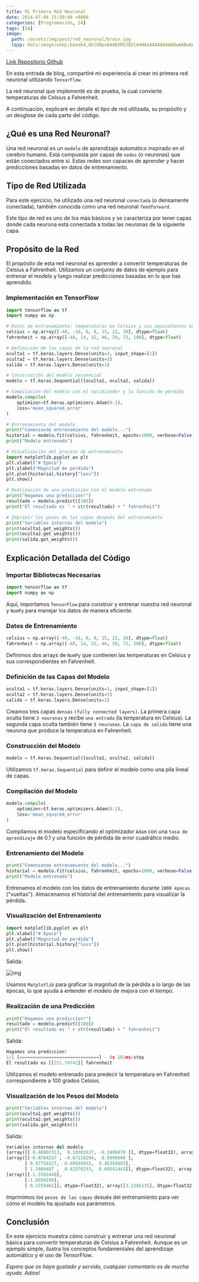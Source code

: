 ```yaml
---
title: Mi Primera Red Neuronal
date: 2024-07-04 15:50:00 +0800
categories: [Programación, IA]
tags: [IA]
image:
  path: /assets/img/post/red_neuronal/brain.jpg
  lqip: data:image/webp;base64,UklGRpoAAABXRUJQVlA4WAoAAAAQAAAADwAABwAAQUxQSDIAAAARL0AmbZurmr57yyIiqE8oiG0bejIYEQTgqiDA9vqnsUSI6H+oAERp2HZ65qP/VIAWAFZQOCBCAAAA8AEAnQEqEAAIAAVAfCWkAALp8sF8rgRgAP7o9FDvMCkMde9PK7euH5M1m6VWoDXf2FkP3BqV0ZYbO6NA/VFIAAAA
---
```


[Link Repositorio Github](https://github.com/mateosolinho/python/tree/master/projects/red_neuronal)

En esta entrada de blog, compartiré mi experiencia al crear mi primera red neuronal utilizando ```TensorFlow```.

La red neuronal que implementé es de prueba, la cual convierte temperaturas de Celsius a Fahrenheit.

A continuación, explicaré en detalle el tipo de red utilizada, su propósito y un desglose de cada parte del código.

## ¿Qué es una Red Neuronal?

Una red neuronal es un ```modelo``` de aprendizaje automático inspirado en el cerebro humano. Está compuesta por capas de ```nodos``` (o neuronas) que están conectados entre sí. Estas redes son capaces de aprender y hacer predicciones basadas en datos de entrenamiento.

## Tipo de Red Utilizada

Para este ejercicio, he utilizado una red neuronal ```conectada``` (o densamente conectada), también conocida como una red neuronal ```feedforward```.

Este tipo de red es uno de los más básicos y se caracteriza por tener capas donde cada neurona está conectada a todas las neuronas de la siguiente capa.

## Propósito de la Red

El propósito de esta red neuronal es aprender a convertir temperaturas de Celsius a Fahrenheit.
Utilizamos un conjunto de datos de ejemplo para entrenar el modelo y luego realizar predicciones basadas en lo que has aprendido.

### Implementación en TensorFlow

```python
import tensorflow as tf
import numpy as np

# Datos de entrenamiento: temperaturas en Celsius y sus equivalentes en Fahrenheit
celsius = np.array([-40, -10, 0, 8, 15, 22, 38], dtype=float)
fahrenheit = np.array([-40, 14, 32, 46, 59, 72, 100], dtype=float)

# Definición de las capas de la red neuronal
oculta1 = tf.keras.layers.Dense(units=3, input_shape=[1])
oculta2 = tf.keras.layers.Dense(units=3)
salida = tf.keras.layers.Dense(units=1)

# Construcción del modelo secuencial
modelo = tf.keras.Sequential([oculta1, oculta2, salida])

# Compilación del modelo con el optimizador y la función de pérdida
modelo.compile(
    optimizer=tf.keras.optimizers.Adam(0.1),
    loss='mean_squared_error'
)

# Entrenamiento del modelo
print("Comenzando entrenamiento del modelo...")
historial = modelo.fit(celsius, fahrenheit, epochs=1000, verbose=False)
print("Modelo entrenado")

# Visualización del proceso de entrenamiento
import matplotlib.pyplot as plt
plt.xlabel("# Epoca")
plt.ylabel("Magnitud de perdida")
plt.plot(historial.history["loss"])
plt.show()

# Realización de una predicción con el modelo entrenado
print("Hagamos una prediccion!")
resultado = modelo.predict([100])
print("El resultado es " + str(resultado) + " fahrenheit")

# Imprimir los pesos de las capas después del entrenamiento
print("Variables internas del modelo")
print(oculta1.get_weights())
print(oculta2.get_weights())
print(salida.get_weights())
```

## Explicación Detallada del Código

### **Importar Bibliotecas Necesarias**

```python
import tensorflow as tf
import numpy as np
```

Aquí, importamos ```TensorFlow``` para construir y entrenar nuestra red neuronal y ```NumPy``` para manejar los datos de manera eficiente.

### **Datos de Entrenamiento**

```python
celsius = np.array([-40, -10, 0, 8, 15, 22, 38], dtype=float)
fahrenheit = np.array([-40, 14, 32, 46, 59, 72, 100], dtype=float)
```

Definimos dos arrays de ```NumPy``` que contienen las temperaturas en Celsius y sus correspondientes en Fahrenheit.

### **Definición de las Capas del Modelo**

```python
oculta1 = tf.keras.layers.Dense(units=3, input_shape=[1])
oculta2 = tf.keras.layers.Dense(units=3)
salida = tf.keras.layers.Dense(units=1)
```

Creamos tres capas ```densas``` ```(fully connected layers)```. La primera capa oculta tiene ```3 neuronas``` y recibe ```una entrada``` (la temperatura en Celsius). La segunda capa oculta también tiene ```3 neuronas```. La ```capa de salida``` tiene una neurona que produce la temperatura en Fahrenheit.

### **Construcción del Modelo**

```python
modelo = tf.keras.Sequential([oculta1, oculta2, salida])
```

Utilizamos ```tf.keras.Sequential``` para definir el modelo como una pila lineal de capas.

### **Compilación del Modelo**

```python
modelo.compile(
    optimizer=tf.keras.optimizers.Adam(0.1),
    loss='mean_squared_error'
)
```

Compilamos el modelo especificando el optimizador ```Adam``` con una ```tasa de aprendizaje``` de 0.1 y una función de pérdida de error cuadrático medio.

### **Entrenamiento del Modelo**

```python
print("Comenzando entrenamiento del modelo...")
historial = modelo.fit(celsius, fahrenheit, epochs=1000, verbose=False)
print("Modelo entrenado")
```

Entrenamos el modelo con los datos de entrenamiento durante ```1000 épocas``` ("vueltas"). Almacenamos el historial del entrenamiento para visualizar la pérdida.

### **Visualización del Entrenamiento**

```python
import matplotlib.pyplot as plt
plt.xlabel("# Epoca")
plt.ylabel("Magnitud de perdida")
plt.plot(historial.history["loss"])
plt.show()
```

Salida:

![img](/assets/img/post/red_neuronal/grafica.png)

Usamos ```Matplotlib``` para graficar la magnitud de la pérdida a lo largo de las épocas, lo que ayuda a entender el modelo de mejora con el tiempo.

### **Realización de una Predicción**

```python
print("Hagamos una prediccion!")
resultado = modelo.predict([100])
print("El resultado es " + str(resultado) + " fahrenheit")
```

Salida:

```python
Hagamos una prediccion!
1/1 [==============================] - 0s 101ms/step
El resultado es [[211.74742]] fahrenheit
```

Utilizamos el modelo entrenado para predecir la temperatura en Fahrenheit correspondiente a 100 grados Celsius.

### **Visualización de los Pesos del Modelo**

```python
print("Variables internas del modelo")
print(oculta1.get_weights())
print(oculta2.get_weights())
print(salida.get_weights())
```

Salida:

```python
Variables internas del modelo
[array([[ 0.46807313,  0.10201637, -0.3496878 ]], dtype=float32), array([ 3.317963 , -2.85734  , -3.2782311], dtype=float32)]
[array([[-0.8704237 , -0.67110294,  0.6999068 ],
       [ 0.87758327,  0.09569932,  0.45393893],
       [ 1.3989487 ,  0.42570233,  0.68541443]], dtype=float32), array([-3.2544918, -3.00666  ,  3.1300454], dtype=float32)]
[array([[-1.5702448],
       [-1.0594199],
       [ 0.3759461]], dtype=float32), array([3.1386135], dtype=float32)]
```

Imprimimos los ```pesos de las capas``` desués del entrenamiento para ver cómo el modelo ha ajustado sus parámetros.

## Conclusión

En este ejercicio muestra cómo construir y entrenar una red neuronal básica para convertir temperaturas de Celsius a Fahrenheit. Aunque es un ejemplo simple, ilustra los conceptos fundamentales del aprendizaje automático y el uso de TensorFlow.

*Espero que os haya gustado y servido, cualquier comentario es de mucha ayuda. Adios!*
